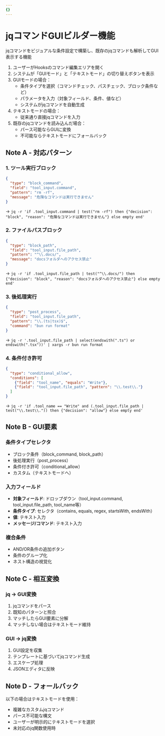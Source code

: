 ```yaml
---
{}
---
```


# jqコマンドGUIビルダー機能

jqコマンドをビジュアルな条件設定で構築し、既存のjqコマンドも解析してGUI表示する機能

1. ユーザーがHooksのコマンド編集エリアを開く
2. システムが「GUIモード」と「テキストモード」の切り替えボタンを表示
3. GUIモードの場合：
   - 条件タイプを選択（コマンドチェック、パスチェック、ブロック条件など）
   - パラメータを入力（対象フィールド、条件、値など）
   - システムがjqコマンドを自動生成
4. テキストモードの場合：
   - 従来通り直接jqコマンドを入力
5. 既存のjqコマンドを読み込んだ場合：
   - パース可能ならGUIに変換
   - 不可能ならテキストモードにフォールバック

## Note A - 対応パターン

### 1. ツール実行ブロック
```json
{
  "type": "block_command",
  "field": "tool_input.command",
  "pattern": "rm -rf",
  "message": "危険なコマンドは実行できません"
}
```
→ `jq -r 'if .tool_input.command | test("rm -rf") then {"decision": "block", "reason": "危険なコマンドは実行できません"} else empty end'`

### 2. ファイルパスブロック
```json
{
  "type": "block_path",
  "field": "tool_input.file_path",
  "pattern": "^\\.docs/",
  "message": "docsフォルダへのアクセス禁止"
}
```
→ `jq -r 'if .tool_input.file_path | test("^\\.docs/") then {"decision": "block", "reason": "docsフォルダへのアクセス禁止"} else empty end'`

### 3. 後処理実行
```json
{
  "type": "post_process",
  "field": "tool_input.file_path",
  "pattern": "\\.(ts|tsx)$",
  "command": "bun run format"
}
```
→ `jq -r '.tool_input.file_path | select(endswith(".ts") or endswith(".tsx"))' | xargs -r bun run format`

### 4. 条件付き許可
```json
{
  "type": "conditional_allow",
  "conditions": [
    {"field": "tool_name", "equals": "Write"},
    {"field": "tool_input.file_path", "pattern": "\\.test\\."}
  ]
}
```
→ `jq -r 'if .tool_name == "Write" and (.tool_input.file_path | test("\\.test\\.")) then {"decision": "allow"} else empty end'`

## Note B - GUI要素

### 条件タイプセレクタ
- ブロック条件（block_command, block_path）
- 後処理実行（post_process）
- 条件付き許可（conditional_allow）
- カスタム（テキストモードへ）

### 入力フィールド
- **対象フィールド**: ドロップダウン（tool_input.command, tool_input.file_path, tool_name等）
- **条件タイプ**: セレクタ（contains, equals, regex, startsWith, endsWith）
- **値**: テキスト入力
- **メッセージ/コマンド**: テキスト入力

### 複合条件
- AND/OR条件の追加ボタン
- 条件のグループ化
- ネスト構造の視覚化

## Note C - 相互変換

### jq → GUI変換
1. jqコマンドをパース
2. 既知のパターンと照合
3. マッチしたらGUI要素に分解
4. マッチしない場合はテキストモード維持

### GUI → jq変換
1. GUI設定を収集
2. テンプレートに基づいてjqコマンド生成
3. エスケープ処理
4. JSONエディタに反映

## Note D - フォールバック

以下の場合はテキストモードを使用：
- 複雑なカスタムjqコマンド
- パース不可能な構文
- ユーザーが明示的にテキストモードを選択
- 未対応のjq関数使用時